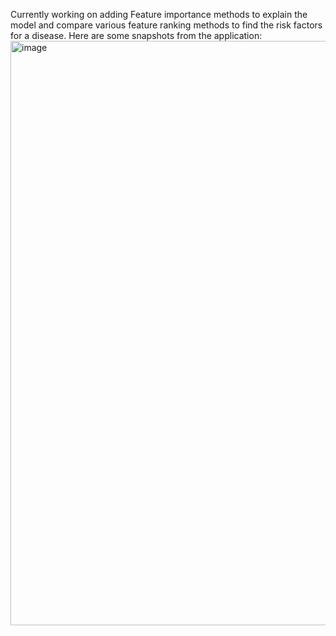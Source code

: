 Currently working on adding Feature importance methods to explain the model and compare various feature ranking methods to find the risk factors for a disease.
Here are some snapshots from the application:
<img width="935" alt="image" src="https://github.com/user-attachments/assets/f65d583d-2bcc-4953-bceb-a1790994d6ee" />
